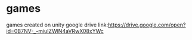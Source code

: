 # games
games created on unity
google drive link:https://drive.google.com/open?id=0B7NV-_-miuIZWlN4aVRwX08xYWc
